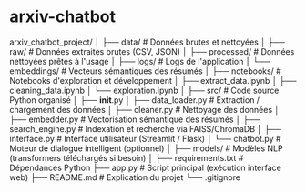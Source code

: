 # arxiv-chatbot

arxiv_chatbot_project/
│
├── data/                         # Données brutes et nettoyées
│   ├── raw/                      # Données extraites brutes (CSV, JSON)
│   ├── processed/ # Données nettoyées prêtes à l'usage
│   ├── logs/ # Logs de l'application
│   └── embeddings/              # Vecteurs sémantiques des résumés
│
├── notebooks/                   # Notebooks d'exploration et développement
│   ├── extract_data.ipynb
│   ├── cleaning_data.ipynb
│   └── exploration.ipynb
│
├── src/                         # Code source Python organisé
│   ├── __init__.py
│   ├── data_loader.py           # Extraction / chargement des données
│   ├── cleaner.py               # Nettoyage des données
│   ├── embedder.py              # Vectorisation sémantique des résumés
│   ├── search_engine.py         # Indexation et recherche via FAISS/ChromaDB
│   ├── interface.py             # Interface utilisateur (Streamlit / Flask)
│   └── chatbot.py               # Moteur de dialogue intelligent (optionnel)
│
├── models/                      # Modèles NLP (transformers téléchargés si besoin)
│
├── requirements.txt             # Dépendances Python
├── app.py                       # Script principal (exécution interface web)
├── README.md                    # Explication du projet
└── .gitignore
